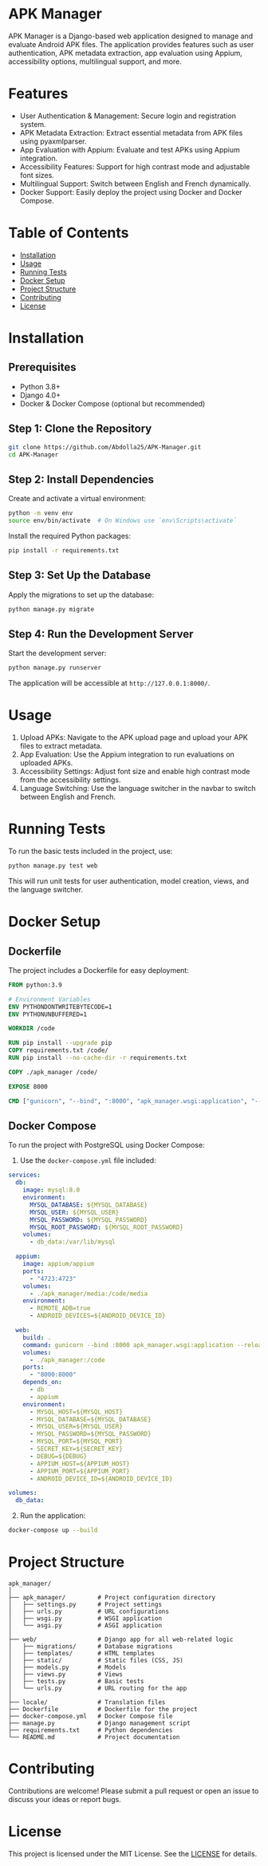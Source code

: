# APK Manager
APK Manager is a Django-based web application designed to manage and evaluate Android APK files. The application provides features such as user authentication, APK metadata extraction, app evaluation using Appium, accessibility options, multilingual support, and more.

# Features
- User Authentication & Management: Secure login and registration system.
- APK Metadata Extraction: Extract essential metadata from APK files using pyaxmlparser.
- App Evaluation with Appium: Evaluate and test APKs using Appium integration.
- Accessibility Features: Support for high contrast mode and adjustable font sizes.
- Multilingual Support: Switch between English and French dynamically.
- Docker Support: Easily deploy the project using Docker and Docker Compose.

# Table of Contents
- [Installation](README.md#installation)
- [Usage](README.md#usage)
- [Running Tests](README.md#running-tests)
- [Docker Setup](README.md#docker-setup)
- [Project Structure](README.md#project-structure)
- [Contributing](README.md#contributing)
- [License](README.md#license)

# Installation
## Prerequisites
- Python 3.8+
- Django 4.0+
- Docker & Docker Compose (optional but recommended)

## Step 1: Clone the Repository
```bash
git clone https://github.com/Abdolla25/APK-Manager.git
cd APK-Manager
```

## Step 2: Install Dependencies
Create and activate a virtual environment:
```bash
python -m venv env
source env/bin/activate  # On Windows use `env\Scripts\activate`
```

Install the required Python packages:
```bash
pip install -r requirements.txt
```

## Step 3: Set Up the Database
Apply the migrations to set up the database:
```bash
python manage.py migrate
```

## Step 4: Run the Development Server
Start the development server:
```bash
python manage.py runserver
```
The application will be accessible at `http://127.0.0.1:8000/`.

# Usage
1. Upload APKs: Navigate to the APK upload page and upload your APK files to extract metadata.
2. App Evaluation: Use the Appium integration to run evaluations on uploaded APKs.
3. Accessibility Settings: Adjust font size and enable high contrast mode from the accessibility settings.
4. Language Switching: Use the language switcher in the navbar to switch between English and French.

# Running Tests
To run the basic tests included in the project, use:
```bash
python manage.py test web
```
This will run unit tests for user authentication, model creation, views, and the language switcher.

# Docker Setup
## Dockerfile
The project includes a Dockerfile for easy deployment:

```Dockerfile
FROM python:3.9

# Environment Variables
ENV PYTHONDONTWRITEBYTECODE=1
ENV PYTHONUNBUFFERED=1

WORKDIR /code

RUN pip install --upgrade pip
COPY requirements.txt /code/
RUN pip install --no-cache-dir -r requirements.txt

COPY ./apk_manager /code/

EXPOSE 8000

CMD ["gunicorn", "--bind", ":8000", "apk_manager.wsgi:application", "--reload"]
```

## Docker Compose
To run the project with PostgreSQL using Docker Compose:

1. Use the `docker-compose.yml` file included:
```yaml
services:
  db:
    image: mysql:8.0
    environment:
      MYSQL_DATABASE: ${MYSQL_DATABASE}
      MYSQL_USER: ${MYSQL_USER}
      MYSQL_PASSWORD: ${MYSQL_PASSWORD}
      MYSQL_ROOT_PASSWORD: ${MYSQL_ROOT_PASSWORD}
    volumes:
      - db_data:/var/lib/mysql

  appium:
    image: appium/appium
    ports:
      - "4723:4723"
    volumes:
      - ./apk_manager/media:/code/media
    environment:
      - REMOTE_ADB=true
      - ANDROID_DEVICES=${ANDROID_DEVICE_ID}

  web:
    build: .
    command: gunicorn --bind :8000 apk_manager.wsgi:application --reload
    volumes:
      - ./apk_manager:/code
    ports:
      - "8000:8000"
    depends_on:
      - db
      - appium
    environment:
      - MYSQL_HOST=${MYSQL_HOST}
      - MYSQL_DATABASE=${MYSQL_DATABASE}
      - MYSQL_USER=${MYSQL_USER}
      - MYSQL_PASSWORD=${MYSQL_PASSWORD}
      - MYSQL_PORT=${MYSQL_PORT}
      - SECRET_KEY=${SECRET_KEY}
      - DEBUG=${DEBUG}
      - APPIUM_HOST=${APPIUM_HOST}
      - APPIUM_PORT=${APPIUM_PORT}
      - ANDROID_DEVICE_ID=${ANDROID_DEVICE_ID}

volumes:
  db_data:
```

2. Run the application:
```bash
docker-compose up --build
```

# Project Structure
```plaintext
apk_manager/
│
├── apk_manager/         # Project configuration directory
│   ├── settings.py      # Project settings
│   ├── urls.py          # URL configurations
│   ├── wsgi.py          # WSGI application
│   └── asgi.py          # ASGI application
│
├── web/                 # Django app for all web-related logic
│   ├── migrations/      # Database migrations
│   ├── templates/       # HTML templates
│   ├── static/          # Static files (CSS, JS)
│   ├── models.py        # Models
│   ├── views.py         # Views
│   ├── tests.py         # Basic tests
│   └── urls.py          # URL routing for the app
│
├── locale/              # Translation files
├── Dockerfile           # Dockerfile for the project
├── docker-compose.yml   # Docker Compose file
├── manage.py            # Django management script
├── requirements.txt     # Python dependencies
└── README.md            # Project documentation
```

# Contributing
Contributions are welcome! Please submit a pull request or open an issue to discuss your ideas or report bugs.

# License
This project is licensed under the MIT License. See the [LICENSE](LICENSE) for details.